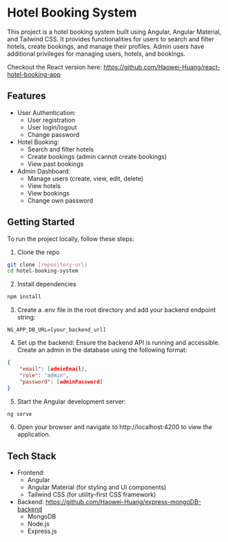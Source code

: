 # Hotel Booking System

This project is a hotel booking system built using Angular, Angular Material, and Tailwind CSS. It provides functionalities for users to search and filter hotels, create bookings, and manage their profiles. Admin users have additional privileges for managing users, hotels, and bookings.

Checkout the React version here:
https://github.com/Haowei-Huang/react-hotel-booking-app

## Features

- User Authentication:
    - User registration
    - User login/logout
    - Change password
- Hotel Booking:
    - Search and filter hotels
    - Create bookings (admin cannot create bookings)
    - View past bookings
- Admin Dashboard:
    - Manage users (create, view, edit, delete)
    - View hotels
    - View bookings
    - Change own password

## Getting Started
To run the project locally, follow these steps:
1. Clone the repo
``` bash
git clone [repository-url]
cd hotel-booking-system
```
2. Install dependencies
``` bash
npm install
```
3. Create a .env file in the root directory and add your backend endpoint string:
``` env
NG_APP_DB_URL=[your_backend_url]
```
4. Set up the backend:
Ensure the backend API is running and accessible.
Create an admin in the database using the following format:
``` json
{
    "email": [adminEmail],
    "role": "admin",
    "password": [adminPassword]
}
```
5. Start the Angular development server:
``` bash
ng serve
```
6. Open your browser and navigate to http://localhost:4200 to view the application.

## Tech Stack
- Frontend:
    - Angular
    - Angular Material (for styling and UI components)
    - Tailwind CSS (for utility-first CSS framework)
- Backend: https://github.com/Haowei-Huang/express-mongoDB-backend
    - MongoDB
    - Node.js
    - Express.js
